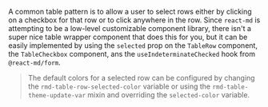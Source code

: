A common table pattern is to allow a user to select rows either by clicking on a
checkbox for that row or to click anywhere in the row. Since `react-md` is
attempting to be a low-level customizable component library, there isn't a super
nice table wrapper component that does this for you, but it can be easily
implemented by using the `selected` prop on the `TableRow` component, the
`TableCheckbox` component, ans the `useIndeterminateChecked` hook from
`@react-md/form`.

> The default colors for a selected row can be configured by changing the
> `rmd-table-row-selected-color` variable or using the
> `rmd-table-theme-update-var` mixin and overriding the `selected-color`
> variable.
